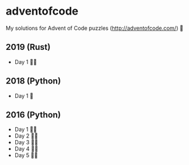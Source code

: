 # adventofcode
My solutions for Advent of Code puzzles (http://adventofcode.com/) :christmas_tree:

## 2019 (Rust)
* Day 1 :star2::star2:

## 2018 (Python)
* Day 1 :star2:

## 2016 (Python)
* Day 1 :star2::star2:
* Day 2 :star2::star2:
* Day 3 :star2::star2:
* Day 4 :star2::star2:
* Day 5 :star2::star2:
